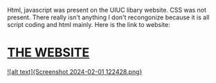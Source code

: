 Html, javascript was present on the UIUC libary website. CSS was not present. There really isn't anything I don't recongonize because it is all script coding and html mainly. 
Here is the link to website: <h1><a href="https://www.library.illinois.edu///">THE WEBSITE</h1>
![alt text]{Screenshot 2024-02-01 122428.png}
